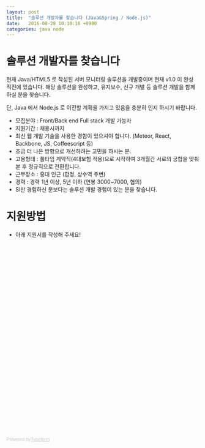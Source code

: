 ```yaml
---
layout: post
title:  "솔루션 개발자를 찾습니다 (Java&Spring / Node.js)"
date:   2016-08-28 10:10:16 +0900
categories: java node
---
```


# 솔루션 개발자를 찾습니다

현재 Java/HTML5 로 작성된 서버 모니터링 솔루션을 개발중이며 현재 v1.0 이 완성 직전에 있습니다.
해당 솔루션을 완성하고, 유지보수, 신규 개발 등 솔루션 개발을 함께 하실 분을 찾습니다.

단, Java 에서 Node.js 로 이전할 계획을 가지고 있음을 충분히 인지 하시기 바랍니다.

* 모집분야 : Front/Back end Full stack 개발 가능자
* 지원기간 : 채용시까지
* 최신 웹 개발 기술을 사용한 경험이 있으셔야 합니다. (Meteor, React, Backbone, JS, Coffeescript 등)
* 조금 더 나은 방향으로 개선하려는 고민을 하시는 분.
* 고용형태 : 풀타임 계약직(4대보험 적용)으로 시작하여 3개월간 서로의 궁합을 맞춰 본 후 정규직으로 전환합니다.
* 근무장소 : 홍대 인근 (합정, 상수역 주변)
* 경력 : 경력 1년 이상, 5년 이하 (연봉 3000~7000, 협의)
* SI만 경험하신 분보다는 솔루션 개발 경험이 있는 분을 찾습니다.

# 지원방법

* 아래 지원서를 작성해 주세요!

<div class="typeform-widget" data-url="https://asdfcnbsys.typeform.com/to/kEyRZ2" data-text="Resume" style="width:100%;height:500px;"></div>
<script>(function(){var qs,js,q,s,d=document,gi=d.getElementById,ce=d.createElement,gt=d.getElementsByTagName,id='typef_orm',b='https://s3-eu-west-1.amazonaws.com/share.typeform.com/';if(!gi.call(d,id)){js=ce.call(d,'script');js.id=id;js.src=b+'widget.js';q=gt.call(d,'script')[0];q.parentNode.insertBefore(js,q)}})()</script>
<div style="font-family: Sans-Serif;font-size: 12px;color: #999;opacity: 0.5; padding-top: 5px;">Powered by<a href="https://www.typeform.com/examples/?utm_campaign=kEyRZ2&amp;utm_source=typeform.com-4357988-Basic&amp;utm_medium=typeform&amp;utm_content=typeform-embedded-poweredbytypeform&amp;utm_term=KO" style="color: #999" target="_blank">Typeform</a></div>
